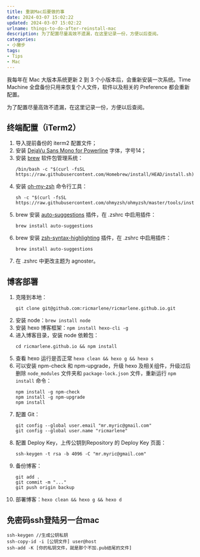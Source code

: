 ```yaml
---
title: 重装Mac后要做的事
date: 2024-03-07 15:02:22
updated: 2024-03-07 15:02:22
urlname: things-to-do-after-reinstall-mac
description: 为了配置尽量高效不遗漏，在这里记录一份，方便以后查阅。
categories:
- 小撇步
tags:
- Tips
- Mac
---
```


我每年在 Mac 大版本系统更新 2 到 3 个小版本后，会重新安装一次系统。Time Machine 全盘备份只用来恢复个人文件，软件以及相关的 Preference 都会重新配置。

为了配置尽量高效不遗漏，在这里记录一份，方便以后查阅。

## 终端配置（iTerm2）

1. 导入提前备份的 iterm2 配置文件；
2. 安装 [DejaVu Sans Mono for Powerline](https://github.com/powerline/fonts/blob/master/DejaVuSansMono/DejaVu%20Sans%20Mono%20for%20Powerline.ttf) 字体，字号14；
3. 安装 [brew](https://brew.sh/) 软件包管理系统：
   ```
   /bin/bash -c "$(curl -fsSL https://raw.githubusercontent.com/Homebrew/install/HEAD/install.sh)"
   ```
4. 安装 [oh-my-zsh](https://ohmyz.sh/#install) 命令行工具：
   ```
   sh -c "$(curl -fsSL https://raw.githubusercontent.com/ohmyzsh/ohmyzsh/master/tools/install.sh)"
   ```
5. brew 安装 [auto-suggestions](https://github.com/zsh-users/zsh-autosuggestions/blob/master/INSTALL.md) 插件，在 .zshrc 中启用插件：
   ```
   brew install auto-suggestions
   ```
6. brew 安装 [zsh-syntax-highlighting](https://github.com/zsh-users/zsh-syntax-highlighting/blob/master/INSTALL.md) 插件，在 .zshrc 中启用插件：
   ```
   brew install auto-suggestions
   ```
8. 在 .zshrc 中更改主题为 agnoster。


## 博客部署

1. 克隆到本地：
   ```
   git clone git@github.com:ricmarlene/ricmarlene.github.io.git
   ```
2. 安装 node：``brew install node``
3. 安装 hexo 博客框架：``npm install hexo-cli -g``
4. 进入博客目录，安装 node 依赖包：
   ```
   cd ricmarlene.github.io && npm install
   ```
5. 查看 hexo 运行是否正常 ``hexo clean && hexo g && hexo s``
6. 可以安装 npm-check 和 npm-upgrade，升级 hexo 及相关组件，升级过后删除 ``node_modules`` 文件夹和 ``package-lock.json`` 文件，重新运行 ``npm install`` 命令：
   ```
   npm install -g npm-check
   npm install -g npm-upgrade
   npm install
   ```
7. 配置 Git：
   ```
   git config --global user.email "mr.myric@gmail.com"
   git config --global user.name "ricmarlene"
   ```
8. 配置 Deploy Key，上传公钥到Repository 的 Deploy Key 页面：
   ```
   ssh-keygen -t rsa -b 4096 -C "mr.myric@gmail.com"
   ```
9. 备份博客：
   ```
   git add .
   git commit -m "..."
   git push origin backup
   ```
10. 部署博客：``hexo clean && hexo g && hexo d``
   
   
## 免密码ssh登陆另一台mac

```免密
ssh-keygen //生成公钥私钥
ssh-copy-id -i [公钥文件] user@host
ssh-add -K [你的私钥文件，就是那个不加.pub结尾的文件] 
```